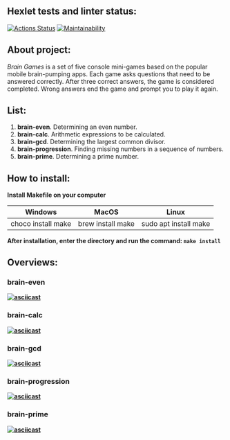 <b><h2>Hexlet tests and linter status:</h2></b>
[![Actions Status](https://github.com/BDRunner/frontend-project-lvl1/workflows/hexlet-check/badge.svg)](https://github.com/BDRunner/frontend-project-lvl1/actions)
[![Maintainability](https://api.codeclimate.com/v1/badges/a99a88d28ad37a79dbf6/maintainability)](https://codeclimate.com/github/BDRunner/frontend-project-lvl1/maintainability)

<h2><b>About project:</b></h2>
<p><i>Brain Games</i> is a set of five console mini-games based on the popular mobile brain-pumping apps. Each game asks questions that need to be answered correctly. After three correct answers, the game is considered completed. Wrong answers end the game and prompt you to play it again.</p>


<h2><b>List:</b></h2>
<ol>
  <li><b>brain-even</b>. Determining an even number.</li>
  <li><b>brain-calc</b>. Arithmetic expressions to be calculated.</li>
  <li><b>brain-gcd</b>. Determining the largest common divisor.</li>
  <li><b>brain-progression</b>. Finding missing numbers in a sequence of numbers.</li>
  <li><b>brain-prime</b>. Determining a prime number.</li>
</ol>

<h2><b>How to install:</b></h2>
<b>Install Makefile on your computer</b>
<table>
  <thead> 
    <th>Windows</th>
    <th>MacOS</th>
    <th>Linux</th>
  </thead>
  <tbody>
    <tr>
      <td>choco install make</td>
      <td>brew install make</td>
      <td>sudo apt install make</td>
    <tr>
  </tbody>
</table>
<b>After installation, enter the directory and run the command: <code>make install</code>


<h2><b>Overviews:</b></h2>

<h3><b>brain-even</b></h3>

[![asciicast](https://asciinema.org/a/wXPzLpLPdiIAWrFAgQUJiaCOY.svg)](https://asciinema.org/a/wXPzLpLPdiIAWrFAgQUJiaCOY)

<h3><b>brain-calc</b></h3>

[![asciicast](https://asciinema.org/a/2FHf1JePpQCGdu6w5O0JjI2Ww.svg)](https://asciinema.org/a/2FHf1JePpQCGdu6w5O0JjI2Ww)

<h3><b>brain-gcd</b></h3>

[![asciicast](https://asciinema.org/a/2zPVeEZ9wEwRt4d9W3zQDDhtU.svg)](https://asciinema.org/a/2zPVeEZ9wEwRt4d9W3zQDDhtU)

<h3><b>brain-progression</b></h3>

[![asciicast](https://asciinema.org/a/6o6vbRsN7S9O33xW7Lp7Az6l4.svg)](https://asciinema.org/a/6o6vbRsN7S9O33xW7Lp7Az6l4)

<h3><b>brain-prime</b></h3>

[![asciicast](https://asciinema.org/a/kHGVC8JRiHSaaWYr2TuJR1FyA.svg)](https://asciinema.org/a/kHGVC8JRiHSaaWYr2TuJR1FyA)


